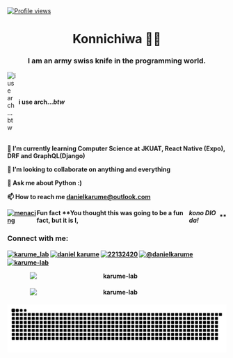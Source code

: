 <a href="https://github.com/Karume-lab/karume-lab">
    <img src="https://komarev.com/ghpvc/?username=Karume-lab&color=red" alt="Profile views" />
</a>

<h1 align="center">Konnichiwa 👋🏾</h1>
<h3 align="center">I am an army swiss knife in the programming world.</h3>

<div style="display: flex; align-items: center; gap: 6px;">
    <img src="https://user-images.githubusercontent.com/25181517/186884156-e63da389-f3e1-4dca-a6c1-d76e886ba22a.png"
        alt="i use arch...btw" width="20" />
    <strong>i use <b>arch</>...<i>btw</i></strong>
</div>

<br>

🌱 I’m currently learning **Computer Science at JKUAT, React Native (Expo), DRF and GraphQL(Django)**

👯 I’m looking to collaborate on **anything and everything**

💬 Ask me about **Python :)**

📫 How to reach me **danielkarume@outlook.com**

<div style="display:flex; align-items:center;">
    <a href="https://emoji.gg/emoji/6991_menacing"><img src="https://cdn3.emoji.gg/emojis/6991_menacing.png"
            width="32px" height="32px" alt="menacing"></a> Fun fact **You thought this was going to be a fun fact, but
    it is I, <em>kono
        DIO da!</em> **
</div>

<h3 align="left">Connect with me:</h3>
<p align="left">
    <a href="https://twitter.com/karume_lab" target="blank"><img align="center"
            src="https://raw.githubusercontent.com/rahuldkjain/github-profile-readme-generator/master/src/images/icons/Social/twitter.svg"
            alt="karume_lab" height="30" width="40" /></a>
    <a href="https://ke.linkedin.com/in/daniel-karume-9aa21a253" target="blank"><img align="center"
            src="https://raw.githubusercontent.com/rahuldkjain/github-profile-readme-generator/master/src/images/icons/Social/linked-in-alt.svg"
            alt="daniel karume" height="30" width="40" /></a>
    <a href="https://stackoverflow.com/users/22132420" target="blank"><img align="center"
            src="https://raw.githubusercontent.com/rahuldkjain/github-profile-readme-generator/master/src/images/icons/Social/stack-overflow.svg"
            alt="22132420" height="30" width="40" /></a>
    <a href="https://medium.com/@danielkarume" target="blank"><img align="center"
            src="https://raw.githubusercontent.com/rahuldkjain/github-profile-readme-generator/master/src/images/icons/Social/medium.svg"
            alt="@danielkarume" height="30" width="40" /></a>
    <a href="https://www.leetcode.com/karume-lab" target="blank"><img align="center"
            src="https://raw.githubusercontent.com/rahuldkjain/github-profile-readme-generator/master/src/images/icons/Social/leet-code.svg"
            alt="karume-lab" height="30" width="40" /></a>
</p>

<div style="text-align: center;">
    <div style="display: flex; flex-direction: column; align-items: center; gap: 20px;">
        <img src="https://github-readme-stats.vercel.app/api?username=karume-lab&show_icons=true&theme=dark&locale=en"
            alt="karume-lab" style="width: 100%; max-width: 400px;" />
<!--         <a href="https://wakatime.com">
            <img src="https://wakatime.com/share/@5c126f93-7255-4b25-ac7a-2dfc2c96815f/58ab8166-1fa1-41bb-a26c-d617aa983e1b.png"
                alt="Wakatime Stats" style="width: 100%; max-width: 400px;" />
        </a> -->
        <img src="https://github-readme-streak-stats.herokuapp.com/?user=karume-lab&theme=dark" alt="karume-lab"
            style="width: 100%; max-width: 400px;" />
        <picture>
            <source media="(prefers-color-scheme: dark)"
                srcset="https://raw.githubusercontent.com/Karume-lab/Karume-lab/output/github-contribution-grid-snake-dark.svg" />
            <source media="(prefers-color-scheme: light)"
                srcset="https://raw.githubusercontent.com/Karume-lab/Karume-lab/output/github-contribution-grid-snake.svg" />
            <img alt="github contribution grid snake animation"
                src="https://raw.githubusercontent.com/Karume-lab/Karume-lab/output/github-contribution-grid-snake.svg" />
        </picture>
    </div>
</div>
